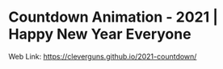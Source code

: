 # Countdown Animation - 2021 | Happy New Year Everyone

Web Link: https://cleverguns.github.io/2021-countdown/
